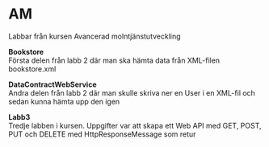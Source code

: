 AM
==

Labbar från kursen Avancerad molntjänstutveckling

<b>Bookstore</b><br/>
Första delen från labb 2 där man ska hämta data från XML-filen bookstore.xml

<b>DataContractWebService</b><br/>
Andra delen från labb 2 där man skulle skriva ner en User i en XML-fil och sedan kunna hämta upp den igen

<b>Labb3</b><br/>
Tredje labben i kursen. Uppgifter var att skapa ett Web API med GET, POST, PUT och DELETE med HttpResponseMessage som retur

